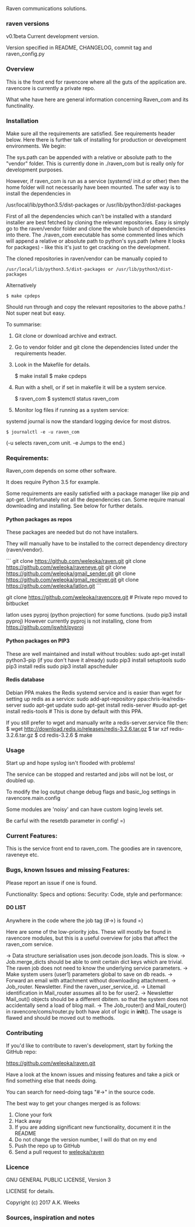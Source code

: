 
Raven communications solutions.



### raven versions

v0.1beta Current development version.

Version specified in README, CHANGELOG, commit tag and raven_config.py




### Overview

This is the front end for ravencore where all the guts of the application are. ravencore is currently a private repo.

What whe have here are general information concerning Raven_com and its functinality.






### Installation
Make sure all the requirements are satisfied. See requirements header below. Here there is further talk of installing for production or development environments. We begin:

The sys.path can be appended with a relative or absolute path to the "vendor" folder.
This is currently done in ./raven_com but is really only for development purposes.

However, if raven_com is run as a service (systemd/ init.d or other) then the home folder 
will not necessarily have been mounted. The safer way is to install the dependencies in 

/usr/local/lib/python3.5/dist-packages or /usr/lib/python3/dist-packages

First of all the dependencies which can't be installed with a standard installer are best fetched by cloning the relevant repositories. Easy is simply go to the raven/vendor folder and clone the whole bunch of dependencies into there. The ./raven_com executable has some commented lines which will append a relative or absolute path to python's sys.path (where it looks for packages) - like this it's just to get cracking on the development. 

The cloned repositories in raven/vendor can be manually copied to 

	/usr/local/lib/python3.5/dist-packages or /usr/lib/python3/dist-packages

Alternatively 
	
	$ make cpdeps

Should run through and copy the relevant repositories to the above paths.! Not super neat but easy.


To summarise:

1. Git clone or download archive and extract.

3. Go to vendor folder and git clone the dependencies listed under the requirements header.

2. Look in the Makefile for details.

	$ make install
	$ make cpdeps


3. Run with a shell, or if set in makefile it will be a system service.

	$ raven_com
	$ systemctl status raven_com

4. Monitor log files if running as a system service:

systemd journal is now the standard logging device for most distros.

	$ journalctl -e -u raven_com

(-u selects raven_com unit. -e Jumps to the end.)


### Requirements:

Raven_com depends on some other software.

It does require Python 3.5 for example. 

Some requirements are easily satisfied with a package manager like pip and apt-get. Unfortunately not all the dependencies can. Some require manual downloading and installing. See below for further details.




#### Python packages as repos
These packages are needed but do not have installers.

They will manually have to be installed to the correct dependency directory (raven/vendor).

´´´
git clone https://github.com/weleoka/raven.git
git clone https://github.com/weleoka/raveneye.git
git clone https://github.com/weleoka/gmail_sender.git
git clone https://github.com/weleoka/gmail_reciever.git
git clone https://github.com/weleoka/latlon.git
´´´

git clone https://github.com/weleoka/ravencore.git # Private repo moved to bitbucket

latlon uses pyproj (python projection) for some functions.
(sudo pip3 install pyproj) However currently pyproj is not installing,
clone from https://github.com/jswhit/pyproj


#### Python packages on PIP3
These are well maintained and install without troubles:
sudo apt-get install python3-pip (if you don't have it already)
sudo pip3 install setuptools
sudo pip3 install redis
sudo pip3 install apscheduler

#### Redis database
Debian PPA makes the Redis systemd service and is easier than wget for setting up redis as a service:
sudo add-apt-repository ppa:chris-lea/redis-server
sudo apt-get update
sudo apt-get install redis-server
#sudo apt-get install redis-tools # This is done by default with this PPA.

If you still prefer to wget and manually write a redis-server.service file then:
$ wget http://download.redis.io/releases/redis-3.2.6.tar.gz
$ tar xzf redis-3.2.6.tar.gz
$ cd redis-3.2.6
$ make



### Usage

Start up and hope syslog isn't flooded with problems!

The service can be stopped and restarted and jobs will not be lost, or doubled up.

To modify the log output change debug flags and basic_log settings in ravencore.main.config

Some modules are 'noisy' and can have custom loging levels set.

Be carful with the resetdb parameter in config! =)





### Current Features:

This is the service front end to raven_com. The goodies are in ravencore, raveneye etc.



### Bugs, known Issues and missing Features:

Please report an issue if one is found.

Functionality:
Specs and options:
Security:
Code, style and performance:



#### DO LIST

Anywhere in the code where the job tag (#->) is found =)


Here are some of the low-priority jobs. These will mostly be found in ravencore modules,
but this is a useful overview for jobs that affect the raven_com service.

-> Data structure serialisation uses json.decode json.loads. This is slow.
-> Job.merge_dicts should be able to omit certain dict keys which are trivial. The raven job does not need to know the underlying service parameters.
-> Make system users (user1) parameters global to save on db reads.
-> Forward an email with attachment without downloading attachment.
-> Job_router. Newsletter. Find the raven_user_service_id.
-> Litemail identification in Mail_router assumes all to be for user2.
-> Newsletter Mail_out() objects should be a different dbitem. so that the system does not accidentally send a load of blog mail.
-> The Job_router() and Mail_router() in ravencore/coms/router.py both have alot of logic in __init__(). The usage is flawed and should be moved out to methods.




### Contributing

If you'd like to contribute to raven's development, start by forking the GitHub repo:

https://github.com/weleoka/raven.git

Have a look at the known issues and missing features and take a pick or find something else that needs doing.

You can search for need-doing tags "#->" in the source code.

The best way to get your changes merged is as follows:

1. Clone your fork
2. Hack away
3. If you are adding significant new functionality, document it in the README
4. Do not change the version number, I will do that on my end
5. Push the repo up to GitHub
6. Send a pull request to [weleoka/raven](https://github.com/weleoka/raven)




### Licence

GNU GENERAL PUBLIC LICENSE, Version 3


LICENSE for details.

Copyright (c) 2017 A.K. Weeks




### Sources, inspiration and notes




